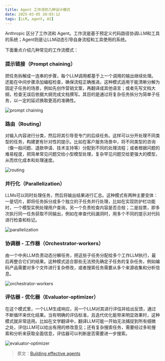 ```yaml
---
title: Agent 工作流的几种设计模式
date: 2025-03-05 20:03:12
tags: [LLM, agent, AI]
---
```


Anthropic 区分了工作流和 Agent。工作流是基于预定义代码路径协调LLM和工具的系统；Agent则是让LLM动态引导自身流程和工具使用的系统。

下面重点介绍几种常见的工作流模式：

<!--more-->

### 提示链接（Prompt chaining）

把任务拆解成一连串的步骤，每个LLM调用都基于上一个调用的输出继续处理。还能在中间步骤添加编程检查，确保流程正确推进。这种模式适用于能清晰分解为固定子任务的场景，例如先创作营销文案，再翻译成其他语言；或者先写文档大纲，检查无误后依据大纲完成文档撰写。其目的是通过将复杂任务拆分为简单子任务，以一定的延迟换取更高的准确性。

![prompt chaining](prompt-chaining.webp)

### 路由（Routing）

对输入内容进行分类，然后将其引导至专门的后续任务。这样可以分开处理不同类型的任务，构建更有针对性的提示。比如在客户服务场景中，将不同类型的咨询（像一般问题、退款申请、技术支持等）分配到不同的处理流程；或者根据问题的难易程度，把简单常见问题交给小型模型处理，复杂罕见问题交给更强大的模型，从而优化成本和处理速度。

![routing](routing.webp)

### 并行化（Parallelization）

LLMs可以同时处理任务，然后将输出结果进行汇总。这种模式有两种主要变体：一是切片，即将任务拆分成多个独立的子任务并行处理，比如在实现防护栏功能时，一个模型实例处理用户查询，另一个负责检查内容是否合规；二是投票，即多次执行同一任务获取不同输出，例如在审查代码漏洞时，用多个不同的提示对代码进行检查和标记。

![parallelization](parallelization.webp)

### 协调器 - 工作器（Orchestrator-workers）

由一个中央LLM负责动态分解任务，把这些子任务分配给多个工作LLM执行，最后再整合它们的结果。这种模式适合那些无法预先确定子任务的复杂任务，例如编码产品需要对多个文件进行复杂修改，或者搜索任务需要从多个来源收集和分析信息。

![orchestrator-workers](orchestrator-workers.webp)

### 评估器 - 优化器（Evaluator-optimizer）

在这个模式里，一个LLM生成响应，另一个LLM对其进行评估并给出反馈，通过不断循环来优化结果。当有明确的评估标准，且迭代优化能带来明显效果时，这种模式就非常适用。比如在文学翻译中，翻译LLM可能一开始无法捕捉到所有细微之处，评估LLM可以给出有用的修改意见；还有复杂搜索任务，需要经过多轮搜索和分析来获取全面信息，评估器可以判断是否需要进一步搜索。

![evaluator-optimizer](evaluator-optimizer.webp)

> 原文：[Building effective agents](https://www.anthropic.com/engineering/building-effective-agents)